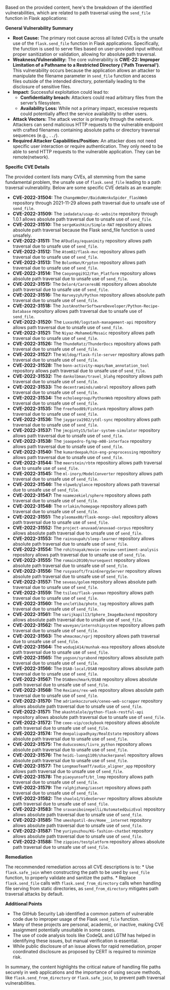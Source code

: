 Based on the provided content, here's the breakdown of the identified vulnerabilities, which are related to path traversal using the `send_file` function in Flask applications:

**General Vulnerability Summary**

*   **Root Cause:** The primary root cause across all listed CVEs is the unsafe use of the `flask.send_file` function in Flask applications. Specifically, the function is used to serve files based on user-provided input without proper sanitization or validation, allowing for absolute path traversal.
*   **Weakness/Vulnerability:** The core vulnerability is **CWE-22: Improper Limitation of a Pathname to a Restricted Directory ('Path Traversal')**. This vulnerability occurs because the application allows an attacker to manipulate the filename parameter in `send_file` function and access files outside of the intended directory, potentially leading to the disclosure of sensitive files.
*   **Impact:**  Successful exploitation could lead to:
    *   **Confidentiality breach:** Attackers could read arbitrary files from the server’s filesystem.
    *   **Availability Loss:** While not a primary impact, excessive requests could potentially affect the service availability to other users.
*   **Attack Vectors:** The attack vector is primarily through the network. Attackers can send malicious HTTP requests to the vulnerable endpoint with crafted filenames containing absolute paths or directory traversal sequences (e.g., `../`).
*   **Required Attacker Capabilities/Position:** An attacker does not need specific user interaction or require authentication. They only need to be able to send HTTP requests to the vulnerable application. They can be remote(network).

**Specific CVE Details**

The provided content lists many CVEs, all stemming from the same fundamental problem, the unsafe use of `flask.send_file` leading to a path traversal vulnerability. Below are some specific CVE details as an example:

*   **CVE-2022-31504:** The `ChangeWeDer/BaiduWenkuSpider_flaskWeb` repository through 2021-11-29 allows path traversal due to unsafe use of `send_file`.
*   **CVE-2022-31509:** The `iedadata/usap-dc-website` repository through 1.0.1 allows absolute path traversal due to unsafe use of `send_file`.
*  **CVE-2022-31510:** The `sergeKashkin/Simple-RAT` repository allows absolute path traversal because the Flask send_file function is used unsafely.
*   **CVE-2022-31511:** The `AFDudley/equanimity` repository allows path traversal due to unsafe use of `send_file`.
*   **CVE-2022-31512:** The `Atom02/flask-mvc` repository allows path traversal due to unsafe use of `send_file`.
*   **CVE-2022-31513:** The `BolunHan/Krypton` repository allows path traversal due to unsafe use of `send_file`.
*  **CVE-2022-31514:** The `Caoyongqi912/Fan_Platform` repository allows absolute path traversal due to unsafe use of `send_file`.
*  **CVE-2022-31515:** The `Delor4/CarceresBE` repository allows absolute path traversal due to unsafe use of `send_file`.
*   **CVE-2022-31516:** The `Harveyzyh/Python` repository allows absolute path traversal due to unsafe use of `send_file`.
*   **CVE-2022-31518:** The `JustAnotherSoftwareDeveloper/Python-Recipe-Database` repository allows path traversal due to unsafe use of `send_file`.
*   **CVE-2022-31520:** The `Luxas98/logstash-management-api` repository allows path traversal due to unsafe use of `send_file`.
*   **CVE-2022-31521:** The `Niyaz-Mohamed/Mosaic` repository allows path traversal due to unsafe use of `send_file`.
*   **CVE-2022-31526:** The `ThundeRatz/ThunderDocs` repository allows path traversal due to unsafe use of `send_file`.
*   **CVE-2022-31527:** The `Wildog/flask-file-server` repository allows path traversal due to unsafe use of `send_file`.
*   **CVE-2022-31528:** The `bonn-activity-maps/bam_annotation_tool` repository allows path traversal due to unsafe use of `send_file`.
*   **CVE-2022-31532:** The `dankolbman/travel_blahg` repository allows path traversal due to unsafe use of `send_file`.
*   **CVE-2022-31533:** The `decentraminds/umbral` repository allows path traversal due to unsafe use of `send_file`.
*   **CVE-2022-31534:** The `echoleegroup/PythonWeb` repository allows path traversal due to unsafe use of `send_file`.
*   **CVE-2022-31535:** The `freefood89/Fishtank` repository allows path traversal due to unsafe use of `send_file`.
*  **CVE-2022-31536:** The `jaygarza1982/ytdl-sync` repository allows path traversal due to unsafe use of `send_file`.
*   **CVE-2022-31537:** The `jmcginty15/Solar-system-simulator` repository allows path traversal due to unsafe use of `send_file`.
*  **CVE-2022-31538:** The `joaopedro-fg/mp-m08-interface` repository allows path traversal due to unsafe use of `send_file`.
*   **CVE-2022-31540:** The `kumardeepak/hin-eng-preprocessing` repository allows path traversal due to unsafe use of `send_file`.
*   **CVE-2022-31544:** The `meerstein/rbtm` repository allows path traversal due to unsafe use of `send_file`.
*  **CVE-2022-31545:** The `ml-inory/ModelConverter` repository allows path traversal due to unsafe use of `send_file`.
*   **CVE-2022-31546:** The `nlpweb/glance` repository allows path traversal due to unsafe use of `send_file`.
*   **CVE-2022-31547:** The `noamezekiel/sphere` repository allows path traversal due to unsafe use of `send_file`.
*   **CVE-2022-31548:** The `nrlakin/homepage` repository allows path traversal due to unsafe use of `send_file`.
*  **CVE-2022-31551:** The `pleomax00/flask-mongo-skel` repository allows path traversal due to unsafe use of `send_file`.
*  **CVE-2022-31552:** The `project-anuvaad/anuvaad-corpus` repository allows absolute path traversal due to unsafe use of `send_file`.
*  **CVE-2022-31553:** The `rainsoupah/sleep-learner` repository allows absolute path traversal due to unsafe use of `send_file`.
*   **CVE-2022-31554:** The `rohitnayak/movie-review-sentiment-analysis` repository allows path traversal due to unsafe use of `send_file`.
*  **CVE-2022-31555:** The `romain20100/nursequest` repository allows absolute path traversal due to unsafe use of `send_file`.
*   **CVE-2022-31556:** The `rusyasoft/TrainEnergyServer` repository allows absolute path traversal due to unsafe use of `send_file`.
*   **CVE-2022-31557:** The `seveas/golem` repository allows absolute path traversal due to unsafe use of `send_file`.
*   **CVE-2022-31559:** The `tsileo/flask-yeoman` repository allows path traversal due to unsafe use of `send_file`.
*   **CVE-2022-31560:** The `uncleYiba/photo_tag` repository allows path traversal due to unsafe use of `send_file`.
*  **CVE-2022-31561:** The `varijkapil13/Sphere_ImageBackend` repository allows absolute path traversal due to unsafe use of `send_file`.
*   **CVE-2022-31562:** The `waveyan/internshipsystem` repository allows path traversal due to unsafe use of `send_file`.
*   **CVE-2022-31563:** The `whmacmac/vprj` repository allows path traversal due to unsafe use of `send_file`.
*  **CVE-2022-31564:** The `woduq1414/munhak-moa` repository allows absolute path traversal due to unsafe use of `send_file`.
*  **CVE-2022-31565:** The `yogson/syrabond` repository allows absolute path traversal due to unsafe use of `send_file`.
*   **CVE-2022-31566:** The `DSAB-local/DSAB` repository allows absolute path traversal due to unsafe use of `send_file`.
*   **CVE-2022-31567:** The `DSABenchmark/DSAB` repository allows absolute path traversal due to unsafe use of `send_file`.
*   **CVE-2022-31568:** The `Rexians/rex-web` repository allows absolute path traversal due to unsafe use of `send_file`.
*  **CVE-2022-31570:** The `adriankoczuruek/ceneo-web-scrapper` repository allows absolute path traversal due to unsafe use of `send_file`.
*   **CVE-2022-31571:** The `akashtalole/python-flask-restful-api` repository allows absolute path traversal due to unsafe use of `send_file`.
*   **CVE-2022-31572:** The `ceee-vip/cockybook` repository allows absolute path traversal due to unsafe use of `send_file`.
*  **CVE-2022-31574:** The `deepaliupadhyay/RealEstate` repository allows absolute path traversal due to unsafe use of `send_file`.
*  **CVE-2022-31575:** The `duducosmos/livro_python` repository allows absolute path traversal due to unsafe use of `send_file`.
*   **CVE-2022-31576:** The `heidi-luong1109/shackerpanel` repository allows absolute path traversal due to unsafe use of `send_file`.
*   **CVE-2022-31577:** The `LongmaoTeamTf/audio_aligner_app` repository allows path traversal due to unsafe use of `send_file`.
*   **CVE-2022-31578:** The `piaoyunsoft/bt_lnmp` repository allows path traversal due to unsafe use of `send_file`.
*   **CVE-2022-31579:** The `ralphjzhang/iasset` repository allows path traversal due to unsafe use of `send_file`.
*   **CVE-2022-31582:** The `shaolo1/VideoServer` repository allows absolute path traversal due to unsafe use of `send_file`.
*   **CVE-2022-31583:** The `sravaniboinepelli/AutomatedQuizEval` repository allows absolute path traversal due to unsafe use of `send_file`.
*  **CVE-2022-31585:** The `umeshpatil-dev/Home__internet` repository allows absolute path traversal due to unsafe use of `send_file`.
*   **CVE-2022-31587:** The `yuriyouzhou/KG-fashion-chatbot` repository allows absolute path traversal due to unsafe use of `send_file`.
*   **CVE-2022-31588:** The `zippies/testplatform` repository allows absolute path traversal due to unsafe use of `send_file`.

**Remediation**

The recommended remediation across all CVE descriptions is to:
    *   Use `flask.safe_join` when constructing the path to be used by `send_file` function, to properly validate and sanitize the paths.
    *   Replace `flask.send_file` calls with `flask.send_from_directory` calls when handling file serving from static directories, as `send_from_directory` mitigates path traversal attacks by default.

**Additional Points**
* The GitHub Security Lab identified a common pattern of vulnerable code due to improper usage of the Flask `send_file` function.
*  Many of these projects are personal, academic, or inactive, making CVE assignment potentially unsuitable in some cases.
*  The use of code analysis tools like CodeQL and LGTM has helped in identifying these issues, but manual verification is essential.
* While public disclosure of an issue allows for rapid remediation, proper coordinated disclosure as proposed by CERT is required to minimize risk.

In summary, the content highlights the critical nature of handling file paths securely in web applications and the importance of using secure methods, like `flask.send_from_directory` or `flask.safe_join`, to prevent path traversal vulnerabilities.